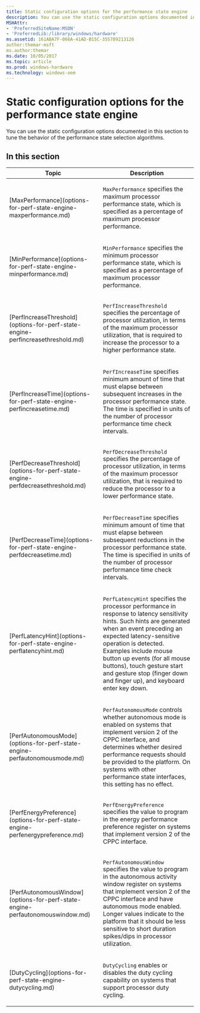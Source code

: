```yaml
---
title: Static configuration options for the performance state engine
description: You can use the static configuration options documented in this section to tune the behavior of the performance state selection algorithms.
MSHAttr:
- 'PreferredSiteName:MSDN'
- 'PreferredLib:/library/windows/hardware'
ms.assetid: 161ABA7F-066A-41AD-B15C-355789213126
author:themar-msft
ms.author:themar
ms.date: 10/05/2017
ms.topic: article
ms.prod: windows-hardware
ms.technology: windows-oem
---
```


# Static configuration options for the performance state engine


You can use the static configuration options documented in this section to tune the behavior of the performance state selection algorithms.

## <span id="in_this_section"></span>In this section


<table>
<colgroup>
<col width="50%" />
<col width="50%" />
</colgroup>
<thead>
<tr class="header">
<th>Topic</th>
<th>Description</th>
</tr>
</thead>
<tbody>
<tr class="odd">
<td><p>[MaxPerformance](options-for-perf-state-engine-maxperformance.md)</p></td>
<td><p><code>MaxPerformance</code> specifies the maximum processor performance state, which is specified as a percentage of maximum processor performance.</p></td>
</tr>
<tr class="even">
<td><p>[MinPerformance](options-for-perf-state-engine-minperformance.md)</p></td>
<td><p><code>MinPerformance</code> specifies the minimum processor performance state, which is specified as a percentage of maximum processor performance.</p></td>
</tr>
<tr class="odd">
<td><p>[PerfIncreaseThreshold](options-for-perf-state-engine-perfincreasethreshold.md)</p></td>
<td><p><code>PerfIncreaseThreshold</code> specifies the percentage of processor utilization, in terms of the maximum processor utilization, that is required to increase the processor to a higher performance state.</p></td>
</tr>
<tr class="even">
<td><p>[PerfIncreaseTime](options-for-perf-state-engine-perfincreasetime.md)</p></td>
<td><p><code>PerfIncreaseTime</code> specifies minimum amount of time that must elapse between subsequent increases in the processor performance state. The time is specified in units of the number of processor performance time check intervals.</p></td>
</tr>
<tr class="odd">
<td><p>[PerfDecreaseThreshold](options-for-perf-state-engine-perfdecreasethreshold.md)</p></td>
<td><p><code>PerfDecreaseThreshold</code> specifies the percentage of processor utilization, in terms of the maximum processor utilization, that is required to reduce the processor to a lower performance state.</p></td>
</tr>
<tr class="even">
<td><p>[PerfDecreaseTime](options-for-perf-state-engine-perfdecreasetime.md)</p></td>
<td><p><code>PerfDecreaseTime</code> specifies minimum amount of time that must elapse between subsequent reductions in the processor performance state. The time is specified in units of the number of processor performance time check intervals.</p></td>
</tr>
<tr class="odd">
<td><p>[PerfLatencyHint](options-for-perf-state-engine-perflatencyhint.md)</p></td>
<td><p><code>PerfLatencyHint</code> specifies the processor performance in response to latency sensitivity hints. Such hints are generated when an event preceding an expected latency-sensitive operation is detected. Examples include mouse button up events (for all mouse buttons), touch gesture start and gesture stop (finger down and finger up), and keyboard enter key down.</p></td>
</tr>
<tr class="even">
<td><p>[PerfAutonomousMode](options-for-perf-state-engine-perfautonomousmode.md)</p></td>
<td><p><code>PerfAutonomousMode</code> controls whether autonomous mode is enabled on systems that implement version 2 of the CPPC interface, and determines whether desired performance requests should be provided to the platform. On systems with other performance state interfaces, this setting has no effect.</p></td>
</tr>
<tr class="odd">
<td><p>[PerfEnergyPreference](options-for-perf-state-engine-perfenergypreference.md)</p></td>
<td><p><code>PerfEnergyPreference</code> specifies the value to program in the energy performance preference register on systems that implement version 2 of the CPPC interface.</p></td>
</tr>
<tr class="even">
<td><p>[PerfAutonomousWindow](options-for-perf-state-engine-perfautonomouswindow.md)</p></td>
<td><p><code>PerfAutonomousWindow</code> specifies the value to program in the autonomous activity window register on systems that implement version 2 of the CPPC interface and have autonomous mode enabled. Longer values indicate to the platform that it should be less sensitive to short duration spikes/dips in processor utilization.</p></td>
</tr>
<tr class="odd">
<td><p>[DutyCycling](options-for-perf-state-engine-dutycycling.md)</p></td>
<td><p><code>DutyCycling</code> enables or disables the duty cycling capability on systems that support processor duty cycling.</p></td>
</tr>
</tbody>
</table>
